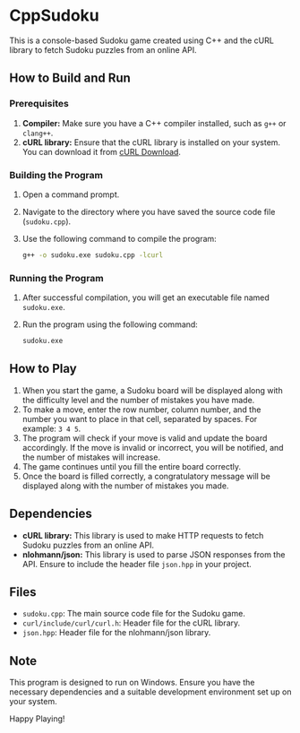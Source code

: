 # CppSudoku

This is a console-based Sudoku game created using C++ and the cURL library to fetch Sudoku puzzles from an online API.

## How to Build and Run

### Prerequisites

1. **Compiler:** Make sure you have a C++ compiler installed, such as `g++` or `clang++`.
2. **cURL library:** Ensure that the cURL library is installed on your system. You can download it from [cURL Download](https://curl.se/download.html).

### Building the Program

1. Open a command prompt.
2. Navigate to the directory where you have saved the source code file (`sudoku.cpp`).
3. Use the following command to compile the program:

    ```sh
    g++ -o sudoku.exe sudoku.cpp -lcurl
    ```

### Running the Program

1. After successful compilation, you will get an executable file named `sudoku.exe`.
2. Run the program using the following command:

    ```sh
    sudoku.exe
    ```

## How to Play

1. When you start the game, a Sudoku board will be displayed along with the difficulty level and the number of mistakes you have made.
2. To make a move, enter the row number, column number, and the number you want to place in that cell, separated by spaces. For example: `3 4 5`.
3. The program will check if your move is valid and update the board accordingly. If the move is invalid or incorrect, you will be notified, and the number of mistakes will increase.
4. The game continues until you fill the entire board correctly.
5. Once the board is filled correctly, a congratulatory message will be displayed along with the number of mistakes you made.

## Dependencies

- **cURL library:** This library is used to make HTTP requests to fetch Sudoku puzzles from an online API.
- **nlohmann/json:** This library is used to parse JSON responses from the API. Ensure to include the header file `json.hpp` in your project.

## Files

- `sudoku.cpp`: The main source code file for the Sudoku game.
- `curl/include/curl/curl.h`: Header file for the cURL library.
- `json.hpp`: Header file for the nlohmann/json library.

## Note

This program is designed to run on Windows. Ensure you have the necessary dependencies and a suitable development environment set up on your system.

Happy Playing!
